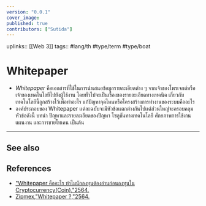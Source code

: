 ```yaml
---
version: "0.0.1"
cover_image:
published: true
contributors: ["Sutida"]
---
```

uplinks:: [[Web 3]]
tags:: #lang/th #type/term #type/boat 

# Whitepaper
- *Whitepaper* คือเอกสารที่ใช้ในการนำเสนอข้อมูลรายละเอียดต่าง ๆ จากเจ้าของโพรเจกต์หรือเจ้าของเทคโนโลยีไปยังผู้ใช้งาน โดยทั่วไปจะเป็นเรื่องของรายละเอียดทางเทคนิค เกี่ยวกับเทคโนโลยีนี้ถูกสร้างไว้เพื่อทำอะไร แก้ปัญหาจุดไหนหรือโครงสร้างการทำงานของระบบคืออะไร
- องค์ประกอบของ Whitepaper เเต่ละฉบับจะมีหัวข้อเเตกต่างกันไปเเต่ส่วนใหญ่จะครอบคลุมหัวข้อดังนี้ บทนำ ปัญหาและรายละเอียดของปัญหา โซลูชันทางเทคโนโลยี ศักยภาพการใช้งาน  แผนงาน และการขายโทเคน เป็นต้น

---
## See also
## References
- ["Whitepaper คืออะไร ทำไมนักลงทุนต้องอ่านก่อนลงทุนใน Cryptocurrency(Coin),"2564.](https://www.moneybuffalo.in.th/vocabulary/what-is-whitepaper)
- [Zipmex,"Whitepaper ?,"2564.](https://zipmex.com/th/glossary/whitepaper/)
